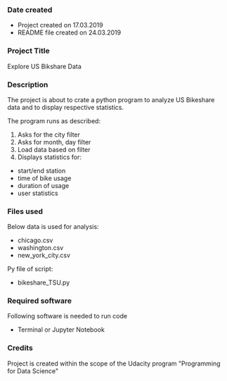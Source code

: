 ### Date created
- Project created on 17.03.2019
- README file created on 24.03.2019

### Project Title
Explore US Bikshare Data


### Description
The project is about to crate a python program to analyze US Bikeshare data and to display respective statistics.

The program runs as described:
1. Asks for the city filter
2. Asks for month, day filter
3. Load data based on filter
4. Displays statistics for:
  * start/end station
  * time of bike usage
  * duration of usage
  * user statistics

### Files used
Below data is used for analysis:
- chicago.csv
- washington.csv
- new_york_city.csv

Py file of script:
- bikeshare_TSU.py

### Required software
Following software is needed to run code
- Terminal or Jupyter Notebook

### Credits
Project is created within the scope of the Udacity program "Programming for Data Science"
